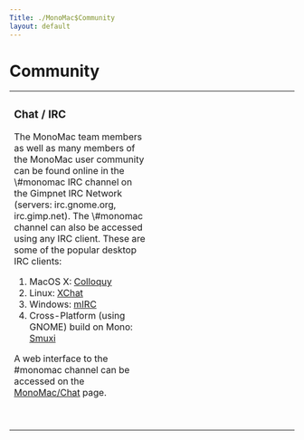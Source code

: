 ```yaml
---
Title: ./MonoMac$Community
layout: default
---
```


Community
=========

<table width="100%" cellspacing="1" cellpadding="1" border="0">
<tr>
<td width="50%" valign="top">
<h3>
Chat / IRC

</h3>
The MonoMac team members as well as many members of the MonoMac user
community can be found online in the \#monomac IRC channel on the
Gimpnet IRC Network (servers: irc.gnome.org, irc.gimp.net). The
\#monomac channel can also be accessed using any IRC client. These are
some of the popular desktop IRC clients:

1.  MacOS X: [Colloquy](http://www.colloquy.info/)
2.  Linux: [XChat](http://www.xchat.org/)
3.  Windows: [mIRC](http://www.mirc.com/)
4.  Cross-Platform (using GNOME) build on Mono:
    [Smuxi](http://www.smuxi.org/)

A web interface to the \#monomac channel can be accessed on the
[MonoMac/Chat](MonoMac/{{site.url}}/Chat "wikilink") page.

 

</td>
<td valign="top">
</tr>
</table>
